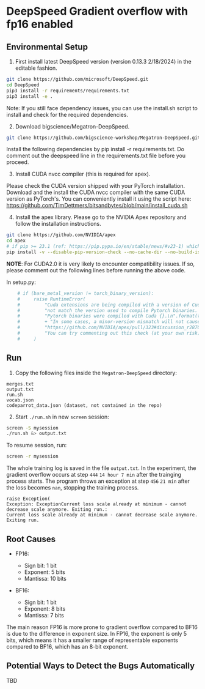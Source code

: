 # DeepSpeed Gradient overflow with fp16 enabled

## Environmental Setup

1. First install latest DeepSpeed version (version 0.13.3 2/18/2024) in the editable fashion.

```bash
git clone https://github.com/microsoft/DeepSpeed.git
cd DeepSpeed
pip3 install -r requirements/requirements.txt
pip3 install -e .
```

Note: If you still face dependency issues, you can use the install.sh script to install and check for the required dependencies.


2. Download bigscience/Megatron-DeepSpeed.

```bash
git clone https://github.com/bigscience-workshop/Megatron-DeepSpeed.git
```

Install the following dependencies by pip install -r requirements.txt. Do comment out the deepspeed line in the requirements.txt file before you proceed.

3. Install CUDA nvcc compiler (this is required for apex).

Please check the CUDA version shipped with your PyTorch installation.
Download and the install the CUDA nvcc compiler with the same CUDA version as PyTorch's. You can conveniently install it using the script here: https://github.com/TimDettmers/bitsandbytes/blob/main/install_cuda.sh

4. Install the apex library. Please go to the NVIDIA Apex repository and follow the installation instructions.

```bash
git clone https://github.com/NVIDIA/apex
cd apex
# if pip >= 23.1 (ref: https://pip.pypa.io/en/stable/news/#v23-1) which supports multiple `--config-settings` with the same key... 
pip install -v --disable-pip-version-check --no-cache-dir --no-build-isolation --config-settings "--build-option=--cpp_ext" --config-settings "--build-option=--cuda_ext" ./
```

**NOTE**: For CUDA2.0 it is very likely to encounter compatibility issues. If so, please comment out the following lines before running the above code.

In setup.py:
```python
    # if (bare_metal_version != torch_binary_version):
    #     raise RuntimeError(
    #         "Cuda extensions are being compiled with a version of Cuda that does "
    #         "not match the version used to compile Pytorch binaries.  "
    #         "Pytorch binaries were compiled with Cuda {}.\n".format(torch.version.cuda)
    #         + "In some cases, a minor-version mismatch will not cause later errors:  "
    #         "https://github.com/NVIDIA/apex/pull/323#discussion_r287021798.  "
    #         "You can try commenting out this check (at your own risk)."
    #     )
```

## Run

1. Copy the following files inside the `Megatron-DeepSpeed` directory:

```
merges.txt
output.txt
run.sh
vocab.json
codeparrot_data.json (dataset, not contained in the repo)
```

2. Start `./run.sh` in new `screen` session:

```bash
screen -S mysession
./run.sh &> output.txt
```

To resume session, run:

```bash
screen -r mysession
```

The whole training log is saved in the file `output.txt`. In the experiment, the gradient overflow occurs at step `444` `14 hour 7 min` after the trainging process starts. The program throws an exception at step `456` `21 min` after the loss becomes `nan`, stopping the training process. 

```
raise Exception(
Exception: ExceptionCurrent loss scale already at minimum - cannot decrease scale anymore. Exiting run.: 
Current loss scale already at minimum - cannot decrease scale anymore. Exiting run.
```

## Root Causes

- FP16:

  - Sign bit: 1 bit
  - Exponent: 5 bits
  - Mantissa: 10 bits

- BF16:

  - Sign bit: 1 bit
  - Exponent: 8 bits
  - Mantissa: 7 bits

The main reason FP16 is more prone to gradient overflow compared to BF16 is due to the difference in exponent size. In FP16, the exponent is only 5 bits, which means it has a smaller range of representable exponents compared to BF16, which has an 8-bit exponent.

## Potential Ways to Detect the Bugs Automatically

TBD


